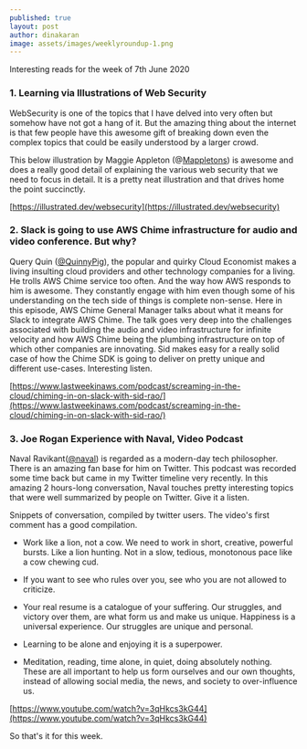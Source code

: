 ```yaml
---
published: true
layout: post
author: dinakaran
image: assets/images/weeklyroundup-1.png
---
```

Interesting reads for the week of 7th June 2020

### 1. Learning via Illustrations of Web Security

WebSecurity is one of the topics that I have delved into very often but somehow have not got a hang of it. But the amazing thing about the internet is that few people have this awesome gift of breaking down even the complex topics that could be easily understood by a larger crowd. 

This below illustration by Maggie Appleton (@[Mappletons](https://twitter.com/Mappletons)) is awesome and does a really good detail of explaining the various web security that we need to focus in detail. It is a pretty neat illustration and that drives home the point succinctly. 


[https://illustrated.dev/websecurity](https://illustrated.dev/websecurity)

### 2. Slack is going to use AWS Chime infrastructure for audio and video conference. But why? 

Query Quin ([@QuinnyPig](https://twitter.com/QuinnyPig)), the popular and quirky Cloud Economist makes a living insulting cloud providers and other technology companies for a living. He trolls AWS Chime service too often. And the way how AWS responds to him is awesome. They constantly engage with him even though some of his understanding on the tech side of things is complete non-sense. Here in this episode, AWS Chime General Manager talks about what it means for Slack to integrate AWS Chime. The talk goes very deep into the challenges associated with building the audio and video infrastructure for infinite velocity and how AWS Chime being the plumbing infrastructure on top of which other companies are innovating. Sid makes easy for a really solid case of how the Chime SDK is going to deliver on pretty unique and different use-cases. Interesting listen.  

[https://www.lastweekinaws.com/podcast/screaming-in-the-cloud/chiming-in-on-slack-with-sid-rao/](https://www.lastweekinaws.com/podcast/screaming-in-the-cloud/chiming-in-on-slack-with-sid-rao/)


### 3.  Joe Rogan Experience with Naval, Video Podcast 

Naval Ravikant([@naval](https://twitter.com/naval))  is regarded as a modern-day tech philosopher. There is an amazing fan base for him on Twitter. This podcast was recorded some time back but came in my Twitter timeline very recently. In this amazing 2 hours-long conversation, Naval touches pretty interesting topics that were well summarized by people on Twitter. Give it a listen. 

Snippets of conversation, compiled by twitter users. The video's first comment has a good compilation. 

- Work like a lion, not a cow. We need to work in short, creative, powerful bursts. Like a lion hunting. Not in a slow, tedious, monotonous pace like a cow chewing cud.

- If you want to see who rules over you, see who you are not allowed to criticize.

- Your real resume is a catalogue of your suffering. Our struggles, and victory over them, are what form us and make us unique. Happiness is a universal experience. Our struggles are unique and personal.

- Learning to be alone and enjoying it is a superpower.

- Meditation, reading, time alone, in quiet, doing absolutely nothing. These are all important to help us form ourselves and our own thoughts, instead of allowing social media, the news, and society to over-influence us.


[https://www.youtube.com/watch?v=3qHkcs3kG44](https://www.youtube.com/watch?v=3qHkcs3kG44)


So that's it for this week.
